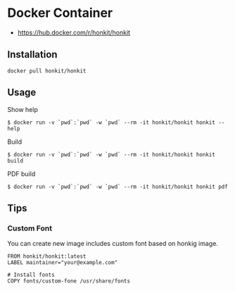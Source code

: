 # Docker Container

- https://hub.docker.com/r/honkit/honkit

## Installation

    docker pull honkit/honkit

## Usage

Show help 

    $ docker run -v `pwd`:`pwd` -w `pwd` --rm -it honkit/honkit honkit --help

Build

    $ docker run -v `pwd`:`pwd` -w `pwd` --rm -it honkit/honkit honkit build

PDF build

    $ docker run -v `pwd`:`pwd` -w `pwd` --rm -it honkit/honkit honkit pdf

## Tips

### Custom Font

You can create new image includes custom font based on honkig image.

```
FROM honkit/honkit:latest
LABEL maintainer="your@example.com"

# Install fonts
COPY fonts/custom-fone /usr/share/fonts
```